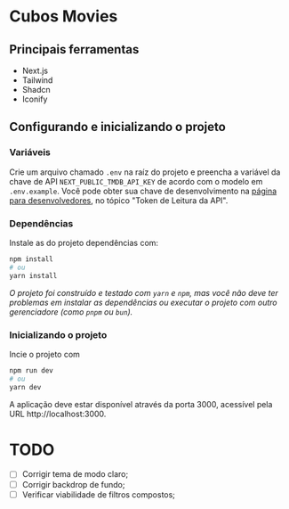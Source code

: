 # Cubos Movies

## Principais ferramentas

- Next.js
- Tailwind
- Shadcn
- Iconify

## Configurando e inicializando o projeto

### Variáveis

Crie um arquivo chamado `.env` na raíz do projeto e preencha a variável da chave de API `NEXT_PUBLIC_TMDB_API_KEY` de acordo com o modelo em `.env.example`. 
Você pode obter sua chave de desenvolvimento na [página para desenvolvedores](https://www.themoviedb.org/settings/api), no tópico "Token de Leitura da API".

### Dependências

Instale as do projeto dependências com:

```bash
npm install
# ou
yarn install
```
_O projeto foi construído e testado com `yarn` e `npm`, mas você não deve ter problemas em instalar as dependências ou executar o projeto com outro gerenciadore (como `pnpm` ou `bun`)._

### Inicializando o projeto

Incie o projeto com 

```bash
npm run dev
# ou
yarn dev
```
A aplicação deve estar disponível através da porta 3000, acessível pela URL http://localhost:3000.


# TODO

- [ ] Corrigir tema de modo claro;
- [ ] Corrigir backdrop de fundo;
- [ ] Verificar viabilidade de filtros compostos;
